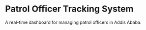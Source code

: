 # Patrol Officer Tracking System
A real-time dashboard for managing patrol officers in Addis Ababa.
